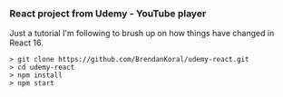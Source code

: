 ### React project from Udemy - YouTube player

Just a tutorial I'm following to brush up on how things have changed in React 16.

```
> git clone https://github.com/BrendanKoral/udemy-react.git
> cd udemy-react
> npm install
> npm start
```